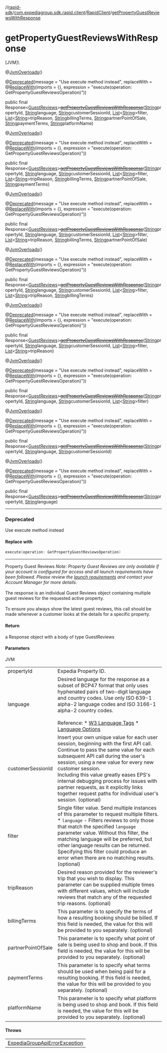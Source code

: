 //[rapid-sdk](../../../index.md)/[com.expediagroup.sdk.rapid.client](../index.md)/[RapidClient](index.md)/[getPropertyGuestReviewsWithResponse](get-property-guest-reviews-with-response.md)

# getPropertyGuestReviewsWithResponse

[JVM]\

@[JvmOverloads](https://kotlinlang.org/api/latest/jvm/stdlib/kotlin.jvm/-jvm-overloads/index.html)()

@[Deprecated](https://kotlinlang.org/api/latest/jvm/stdlib/kotlin/-deprecated/index.html)(message = &quot;Use execute method instead&quot;, replaceWith = @[ReplaceWith](https://kotlinlang.org/api/latest/jvm/stdlib/kotlin/-replace-with/index.html)(imports = {}, expression = &quot;execute(operation: GetPropertyGuestReviewsOperation)&quot;))

public final Response&lt;[GuestReviews](../../com.expediagroup.sdk.rapid.models/-guest-reviews/index.md)&gt;[~~getPropertyGuestReviewsWithResponse~~](get-property-guest-reviews-with-response.md)([String](https://docs.oracle.com/javase/8/docs/api/java/lang/String.html)propertyId, [String](https://docs.oracle.com/javase/8/docs/api/java/lang/String.html)language, [String](https://docs.oracle.com/javase/8/docs/api/java/lang/String.html)customerSessionId, [List](https://docs.oracle.com/javase/8/docs/api/java/util/List.html)&lt;[String](https://docs.oracle.com/javase/8/docs/api/java/lang/String.html)&gt;filter, [List](https://docs.oracle.com/javase/8/docs/api/java/util/List.html)&lt;[String](https://docs.oracle.com/javase/8/docs/api/java/lang/String.html)&gt;tripReason, [String](https://docs.oracle.com/javase/8/docs/api/java/lang/String.html)billingTerms, [String](https://docs.oracle.com/javase/8/docs/api/java/lang/String.html)partnerPointOfSale, [String](https://docs.oracle.com/javase/8/docs/api/java/lang/String.html)paymentTerms, [String](https://docs.oracle.com/javase/8/docs/api/java/lang/String.html)platformName)

@[JvmOverloads](https://kotlinlang.org/api/latest/jvm/stdlib/kotlin.jvm/-jvm-overloads/index.html)()

@[Deprecated](https://kotlinlang.org/api/latest/jvm/stdlib/kotlin/-deprecated/index.html)(message = &quot;Use execute method instead&quot;, replaceWith = @[ReplaceWith](https://kotlinlang.org/api/latest/jvm/stdlib/kotlin/-replace-with/index.html)(imports = {}, expression = &quot;execute(operation: GetPropertyGuestReviewsOperation)&quot;))

public final Response&lt;[GuestReviews](../../com.expediagroup.sdk.rapid.models/-guest-reviews/index.md)&gt;[~~getPropertyGuestReviewsWithResponse~~](get-property-guest-reviews-with-response.md)([String](https://docs.oracle.com/javase/8/docs/api/java/lang/String.html)propertyId, [String](https://docs.oracle.com/javase/8/docs/api/java/lang/String.html)language, [String](https://docs.oracle.com/javase/8/docs/api/java/lang/String.html)customerSessionId, [List](https://docs.oracle.com/javase/8/docs/api/java/util/List.html)&lt;[String](https://docs.oracle.com/javase/8/docs/api/java/lang/String.html)&gt;filter, [List](https://docs.oracle.com/javase/8/docs/api/java/util/List.html)&lt;[String](https://docs.oracle.com/javase/8/docs/api/java/lang/String.html)&gt;tripReason, [String](https://docs.oracle.com/javase/8/docs/api/java/lang/String.html)billingTerms, [String](https://docs.oracle.com/javase/8/docs/api/java/lang/String.html)partnerPointOfSale, [String](https://docs.oracle.com/javase/8/docs/api/java/lang/String.html)paymentTerms)

@[JvmOverloads](https://kotlinlang.org/api/latest/jvm/stdlib/kotlin.jvm/-jvm-overloads/index.html)()

@[Deprecated](https://kotlinlang.org/api/latest/jvm/stdlib/kotlin/-deprecated/index.html)(message = &quot;Use execute method instead&quot;, replaceWith = @[ReplaceWith](https://kotlinlang.org/api/latest/jvm/stdlib/kotlin/-replace-with/index.html)(imports = {}, expression = &quot;execute(operation: GetPropertyGuestReviewsOperation)&quot;))

public final Response&lt;[GuestReviews](../../com.expediagroup.sdk.rapid.models/-guest-reviews/index.md)&gt;[~~getPropertyGuestReviewsWithResponse~~](get-property-guest-reviews-with-response.md)([String](https://docs.oracle.com/javase/8/docs/api/java/lang/String.html)propertyId, [String](https://docs.oracle.com/javase/8/docs/api/java/lang/String.html)language, [String](https://docs.oracle.com/javase/8/docs/api/java/lang/String.html)customerSessionId, [List](https://docs.oracle.com/javase/8/docs/api/java/util/List.html)&lt;[String](https://docs.oracle.com/javase/8/docs/api/java/lang/String.html)&gt;filter, [List](https://docs.oracle.com/javase/8/docs/api/java/util/List.html)&lt;[String](https://docs.oracle.com/javase/8/docs/api/java/lang/String.html)&gt;tripReason, [String](https://docs.oracle.com/javase/8/docs/api/java/lang/String.html)billingTerms, [String](https://docs.oracle.com/javase/8/docs/api/java/lang/String.html)partnerPointOfSale)

@[JvmOverloads](https://kotlinlang.org/api/latest/jvm/stdlib/kotlin.jvm/-jvm-overloads/index.html)()

@[Deprecated](https://kotlinlang.org/api/latest/jvm/stdlib/kotlin/-deprecated/index.html)(message = &quot;Use execute method instead&quot;, replaceWith = @[ReplaceWith](https://kotlinlang.org/api/latest/jvm/stdlib/kotlin/-replace-with/index.html)(imports = {}, expression = &quot;execute(operation: GetPropertyGuestReviewsOperation)&quot;))

public final Response&lt;[GuestReviews](../../com.expediagroup.sdk.rapid.models/-guest-reviews/index.md)&gt;[~~getPropertyGuestReviewsWithResponse~~](get-property-guest-reviews-with-response.md)([String](https://docs.oracle.com/javase/8/docs/api/java/lang/String.html)propertyId, [String](https://docs.oracle.com/javase/8/docs/api/java/lang/String.html)language, [String](https://docs.oracle.com/javase/8/docs/api/java/lang/String.html)customerSessionId, [List](https://docs.oracle.com/javase/8/docs/api/java/util/List.html)&lt;[String](https://docs.oracle.com/javase/8/docs/api/java/lang/String.html)&gt;filter, [List](https://docs.oracle.com/javase/8/docs/api/java/util/List.html)&lt;[String](https://docs.oracle.com/javase/8/docs/api/java/lang/String.html)&gt;tripReason, [String](https://docs.oracle.com/javase/8/docs/api/java/lang/String.html)billingTerms)

@[JvmOverloads](https://kotlinlang.org/api/latest/jvm/stdlib/kotlin.jvm/-jvm-overloads/index.html)()

@[Deprecated](https://kotlinlang.org/api/latest/jvm/stdlib/kotlin/-deprecated/index.html)(message = &quot;Use execute method instead&quot;, replaceWith = @[ReplaceWith](https://kotlinlang.org/api/latest/jvm/stdlib/kotlin/-replace-with/index.html)(imports = {}, expression = &quot;execute(operation: GetPropertyGuestReviewsOperation)&quot;))

public final Response&lt;[GuestReviews](../../com.expediagroup.sdk.rapid.models/-guest-reviews/index.md)&gt;[~~getPropertyGuestReviewsWithResponse~~](get-property-guest-reviews-with-response.md)([String](https://docs.oracle.com/javase/8/docs/api/java/lang/String.html)propertyId, [String](https://docs.oracle.com/javase/8/docs/api/java/lang/String.html)language, [String](https://docs.oracle.com/javase/8/docs/api/java/lang/String.html)customerSessionId, [List](https://docs.oracle.com/javase/8/docs/api/java/util/List.html)&lt;[String](https://docs.oracle.com/javase/8/docs/api/java/lang/String.html)&gt;filter, [List](https://docs.oracle.com/javase/8/docs/api/java/util/List.html)&lt;[String](https://docs.oracle.com/javase/8/docs/api/java/lang/String.html)&gt;tripReason)

@[JvmOverloads](https://kotlinlang.org/api/latest/jvm/stdlib/kotlin.jvm/-jvm-overloads/index.html)()

@[Deprecated](https://kotlinlang.org/api/latest/jvm/stdlib/kotlin/-deprecated/index.html)(message = &quot;Use execute method instead&quot;, replaceWith = @[ReplaceWith](https://kotlinlang.org/api/latest/jvm/stdlib/kotlin/-replace-with/index.html)(imports = {}, expression = &quot;execute(operation: GetPropertyGuestReviewsOperation)&quot;))

public final Response&lt;[GuestReviews](../../com.expediagroup.sdk.rapid.models/-guest-reviews/index.md)&gt;[~~getPropertyGuestReviewsWithResponse~~](get-property-guest-reviews-with-response.md)([String](https://docs.oracle.com/javase/8/docs/api/java/lang/String.html)propertyId, [String](https://docs.oracle.com/javase/8/docs/api/java/lang/String.html)language, [String](https://docs.oracle.com/javase/8/docs/api/java/lang/String.html)customerSessionId, [List](https://docs.oracle.com/javase/8/docs/api/java/util/List.html)&lt;[String](https://docs.oracle.com/javase/8/docs/api/java/lang/String.html)&gt;filter)

@[JvmOverloads](https://kotlinlang.org/api/latest/jvm/stdlib/kotlin.jvm/-jvm-overloads/index.html)()

@[Deprecated](https://kotlinlang.org/api/latest/jvm/stdlib/kotlin/-deprecated/index.html)(message = &quot;Use execute method instead&quot;, replaceWith = @[ReplaceWith](https://kotlinlang.org/api/latest/jvm/stdlib/kotlin/-replace-with/index.html)(imports = {}, expression = &quot;execute(operation: GetPropertyGuestReviewsOperation)&quot;))

public final Response&lt;[GuestReviews](../../com.expediagroup.sdk.rapid.models/-guest-reviews/index.md)&gt;[~~getPropertyGuestReviewsWithResponse~~](get-property-guest-reviews-with-response.md)([String](https://docs.oracle.com/javase/8/docs/api/java/lang/String.html)propertyId, [String](https://docs.oracle.com/javase/8/docs/api/java/lang/String.html)language, [String](https://docs.oracle.com/javase/8/docs/api/java/lang/String.html)customerSessionId)

@[JvmOverloads](https://kotlinlang.org/api/latest/jvm/stdlib/kotlin.jvm/-jvm-overloads/index.html)()

@[Deprecated](https://kotlinlang.org/api/latest/jvm/stdlib/kotlin/-deprecated/index.html)(message = &quot;Use execute method instead&quot;, replaceWith = @[ReplaceWith](https://kotlinlang.org/api/latest/jvm/stdlib/kotlin/-replace-with/index.html)(imports = {}, expression = &quot;execute(operation: GetPropertyGuestReviewsOperation)&quot;))

public final Response&lt;[GuestReviews](../../com.expediagroup.sdk.rapid.models/-guest-reviews/index.md)&gt;[~~getPropertyGuestReviewsWithResponse~~](get-property-guest-reviews-with-response.md)([String](https://docs.oracle.com/javase/8/docs/api/java/lang/String.html)propertyId, [String](https://docs.oracle.com/javase/8/docs/api/java/lang/String.html)language)

---

### Deprecated

Use execute method instead

#### Replace with

```kotlin
execute(operation: GetPropertyGuestReviewsOperation)
```
---

Property Guest Reviews <i>Note: Property Guest Reviews are only available if your account is configured for access and all launch requirements have been followed. Please review the [launch requirements](https://developers.expediagroup.com/docs/products/rapid/setup/launch-requirements) and contact your Account Manager for more details.</i><br><br> The response is an individual Guest Reviews object containing multiple guest reviews for the requested active property.<br><br> To ensure you always show the latest guest reviews, this call should be made whenever a customer looks at the details for a specific property.

#### Return

a Response object with a body of type GuestReviews

#### Parameters

JVM

| | |
|---|---|
| propertyId | Expedia Property ID. |
| language | Desired language for the response as a subset of BCP47 format that only uses hyphenated pairs of two-digit language and country codes. Use only ISO 639-1 alpha-2 language codes and ISO 3166-1 alpha-2 country codes. <br><br>Reference: * [W3 Language Tags](https://www.w3.org/International/articles/language-tags/) * [Language Options](https://developers.expediagroup.com/docs/rapid/resources/reference/language-options) |
| customerSessionId | Insert your own unique value for each user session, beginning with the first API call. Continue to pass the same value for each subsequent API call during the user's session, using a new value for every new customer session.<br> Including this value greatly eases EPS's internal debugging process for issues with partner requests, as it explicitly links together request paths for individual user's session.  (optional) |
| filter | Single filter value. Send multiple instances of this parameter to request multiple filters. * `language` - Filters reviews to only those that match the specified `language` parameter value. Without   this filter, the matching language will be preferred, but other language results can be returned.   Specifying this filter could produce an error when there are no matching results.  (optional) |
| tripReason | Desired reason provided for the reviewer's trip that you wish to display. This parameter can be supplied multiple times with different values, which will include reviews that match any of the requested trip reasons.  (optional) |
| billingTerms | This parameter is to specify the terms of how a resulting booking should be billed. If this field is needed, the value for this will be provided to you separately.  (optional) |
| partnerPointOfSale | This parameter is to specify what point of sale is being used to shop and book. If this field is needed, the value for this will be provided to you separately.  (optional) |
| paymentTerms | This parameter is to specify what terms should be used when being paid for a resulting booking. If this field is needed, the value for this will be provided to you separately.  (optional) |
| platformName | This parameter is to specify what platform is being used to shop and book. If this field is needed, the value for this will be provided to you separately.  (optional) |

#### Throws

| |
|---|
| [ExpediaGroupApiErrorException](../../com.expediagroup.sdk.rapid.models.exception/-expedia-group-api-error-exception/index.md) |
